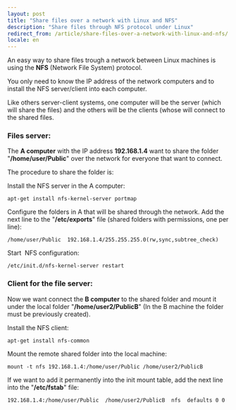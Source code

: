 ```yaml
---
layout: post
title: "Share files over a network with Linux and NFS"
description: "Share files through NFS protocol under Linux"
redirect_from: /article/share-files-over-a-network-with-linux-and-nfs/
locale: en
---
```


An easy way to share files trough a network between Linux machines is using the **NFS** (Network File System) protocol.

You only need to know the IP address of the network computers and to install the NFS server/client into each computer.

Like others server-client systems, one computer will be the server (which will share the files) and the others will be the clients (whose will connect to the shared files.

### Files server:
The **A computer** with the IP address <strong>192.168.1.4</strong> want to share the folder "**/home/user/Public**" over the network for everyone that want to connect.

The procedure to share the folder is:

Install the NFS server in the A computer:

    apt-get install nfs-kernel-server portmap

Configure the folders in A that will be shared through the network. Add the next line to the "**/etc/exports**" file (shared folders with permissions, one per line):

    /home/user/Public  192.168.1.4/255.255.255.0(rw,sync,subtree_check)

Start  NFS configuration:

    /etc/init.d/nfs-kernel-server restart

### Client for the file server:
Now we want connect the **B computer** to the shared folder and mount it under the local folder "**/home/user2/PublicB**" (In the B machine the folder must be previously created).

Install the NFS client:

    apt-get install nfs-common

Mount the remote shared folder into the local machine:

    mount -t nfs 192.168.1.4:/home/user/Public /home/user2/PublicB


If we want to add it permanently into the init mount table, add the next line into the "**/etc/fstab**" file:

    192.168.1.4:/home/user/Public  /home/user2/PublicB  nfs  defaults 0 0



